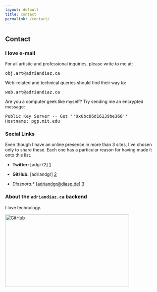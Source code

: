```yaml
---
layout: default
title: contact
permalink: /contact/
---
```



## Contact

### I love e-mail

For all artistic and professional inquiries, please write to me at:
<pre>obj.art@adriandiaz.ca</pre>

Web-related and technical queries should find their way to:
<pre>web.art@adriandiaz.ca</pre>

Are you a computer geek like myself? Try sending me an encrypted message:
<pre>
Public Key Server -- Get ''0x0bc86d16139be368''
Hostname: pgp.mit.edu
</pre>

### Social Links

Even though I have an online presence in more than 3 sites, I've chosen only to
share these. Each one has a particular reason for having made it onto this list.

* **Twitter:** [adgr72] [1]
* **GitHub:** [adriandgr] [2]
* **Diaspora*:** [adriandgr@diasp.de] [3]


  [1]: https://twitter.com/adgr72        "I love @ mentions"
  [2]: https://github.com/adriandgr  "The heart of this website!"
  [3]: https://diasp.de/people/ed891d3004c901329d9d543d7ed6cc36    "A Facebook alternative"


### About the `adriandiaz.ca` backend

I love technology.

<img src="{{ site.baseurl }}/img/GitHub.jpg" alt="GitHub" height="234px" width="400px">
